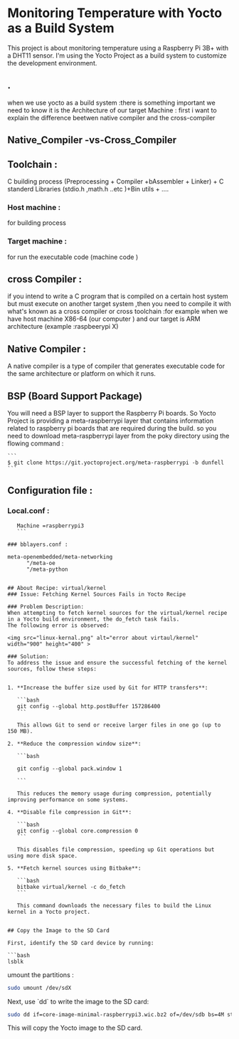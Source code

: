 
# Monitoring Temperature with Yocto as a Build System

This project is about monitoring temperature using a Raspberry Pi 3B+ with a DHT11 sensor. I'm using the Yocto Project as a build system to customize the development environment.
## .
when we use yocto as a build system :there is something important we need to know it is the Architecture of our target Machine :
first i want to explain the difference beetwen native compiler and the cross-compiler 
## Native_Compiler -vs-Cross_Compiler 
## Toolchain :
C building process (Preprocessing + Compiler +bAssembler + Linker) + C standerd Libraries (stdio.h ,math.h ..etc )+Bin utils + ....

### Host machine :
for building process 
### Target machine :
for run the executable code (machine code )

 ## cross Compiler :
 if you intend to write a C program that is compiled on a certain host system but must execute on another target system ,then you need to compile it with what's 
 known as a cross compiler or cross toolchain :for example when we have host machine X86-64 (our computer ) and our target is ARM architecture (example :raspbeerypi X)

 ## Native Compiler :
 A native compiler is a type of compiler that generates executable code for the same architecture or platform on which it runs.
 

## BSP (Board Support Package)
You will need a BSP layer to support the Raspberry Pi boards. 
So Yocto Project is providing a meta-raspberrypi layer that contains information related to raspberry pi boards that are required during the build.
so you need to download meta-raspberrypi layer from the poky directory using the flowing command :


    ```
    $ git clone https://git.yoctoproject.org/meta-raspberrypi -b dunfell
    ```
## Configuration file :
### Local.conf :
 ```
    Machine =raspberrypi3
    ```

### bblayers.conf :
 ```
    meta-openembedded/meta-networking
          "/meta-oe
          "/meta-python 
 ```

## About Recipe: virtual/kernel
### Issue: Fetching Kernel Sources Fails in Yocto Recipe

### Problem Description:
When attempting to fetch kernel sources for the virtual/kernel recipe in a Yocto build environment, the do_fetch task fails. 
The following error is observed:

<img src="linux-kernal.png" alt="error about virtaul/kernel" width="900" height="400" >

### Solution:
To address the issue and ensure the successful fetching of the kernel sources, follow these steps:


1. **Increase the buffer size used by Git for HTTP transfers**:

    ```bash
    git config --global http.postBuffer 157286400
    ```

    This allows Git to send or receive larger files in one go (up to 150 MB).

2. **Reduce the compression window size**:

    ```bash
   
    git config --global pack.window 1
   
    ```

    This reduces the memory usage during compression, potentially improving performance on some systems.

4. **Disable file compression in Git**:

    ```bash
    git config --global core.compression 0
    ```

    This disables file compression, speeding up Git operations but using more disk space.

5. **Fetch kernel sources using Bitbake**:

    ```bash
    bitbake virtual/kernel -c do_fetch
    ```

    This command downloads the necessary files to build the Linux kernel in a Yocto project.
   

## Copy the Image to the SD Card

First, identify the SD card device by running:

```bash
lsblk
```

umount the partitions :

```bash
sudo umount /dev/sdX
```

Next, use \`dd\` to write the image to the SD card:

```bash
sudo dd if=core-image-minimal-raspberrypi3.wic.bz2 of=/dev/sdb bs=4M status=progress conv=fsync
```

This will copy the Yocto image to the SD card.
